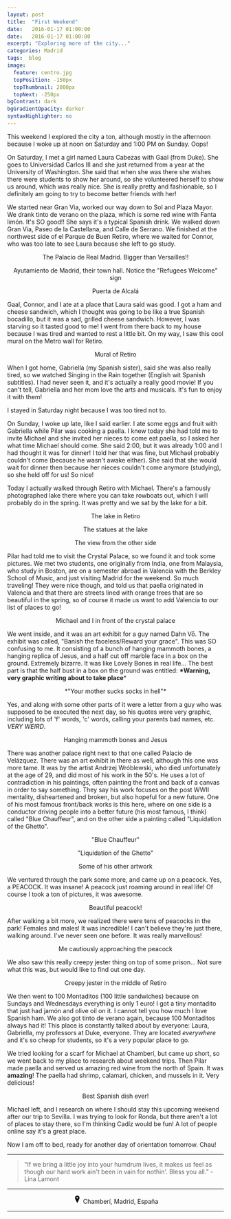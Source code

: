```yaml
---
layout: post
title:  "First Weekend"
date:   2016-01-17 01:00:00
date:   2016-01-17 01:00:00
excerpt: "Exploring more of the city..."
categories: Madrid
tags:  blog
image:
  feature: centro.jpg
  topPosition: -150px
  topThumbnail: 2000px
  topNext: -250px
bgContrast: dark
bgGradientOpacity: darker
syntaxHighlighter: no
---
```


This weekend I explored the city a ton, although mostly in the afternoon because I woke up at noon on Saturday and 1:00 PM on Sunday. Oops!

On Saturday, I met a girl named Laura Cabezas with Gaal (from Duke). She goes to Universidad Carlos III and she just returned from a year at the University of Washington. She said that when she was there she wishes there were students to show her around, so she volunteered herself to show us around, which was really nice. She is really pretty and fashionable, so I definitely am going to try to become better friends with her!

We started near Gran Via, worked our way down to Sol and Plaza Mayor. We drank tinto de verano on the plaza, which is some red wine with Fanta limón. It's SO good!! She says it's a typical Spanish drink. We walked down Gran Vía, Paseo de la Castellana, and Calle de Serrano. We finished at the northwest side of el Parque de Buen Retiro, where we waited for Connor, who was too late to see Laura because she left to go study.

<div class="img img--fullContainer img--14xLeading" style="background-image: url({{ site.baseurl_posts_img }}spain/firstweekend/palacio.jpg);"></div>
<center><p style="font-size: 14px;">The Palacio de Real Madrid. Bigger than Versailles!!</p></center>

<div class="img img--fullContainer img--14xLeading" style="background-image: url({{ site.baseurl_posts_img }}spain/firstweekend/townhall.jpg);"></div>
<center><p style="font-size: 14px;">Ayutamiento de Madrid, their town hall. Notice the "Refugees Welcome" sign</p></center>

<div class="img img--fullContainer img--14xLeading" style="background-image: url({{ site.baseurl_posts_img }}spain/firstweekend/threearches.jpg);"></div>
<center><p style="font-size: 14px;">Puerta de Alcalá</p></center>

Gaal, Connor, and I ate at a place that Laura said was good. I got a ham and cheese sandwich, which I thought was going to be like a true Spanish bocadillo, but it was a sad, grilled cheese sandwich. However, I was starving so it tasted good to me! I went from there back to my house because I was tired and wanted to rest a little bit. On my way, I saw this cool mural on the Metro wall for Retiro.

<div class="img img--fullContainer img--14xLeading" style="background-image: url({{ site.baseurl_posts_img }}spain/firstweekend/arte.jpg);"></div>
<center><p style="font-size: 14px;">Mural of Retiro</p></center>

When I got home, Gabriella (my Spanish sister), said she was also really tired, so we watched Singing in the Rain together (English wit Spanish subtitles). I had never seen it, and it's actually a really good movie! If you can't tell, Gabriella and her mom love the arts and musicals. It's fun to enjoy it with them!

I stayed in Saturday night because I was too tired not to.

On Sunday, I woke up late, like I said earlier. I ate some eggs and fruit with Gabriella while Pilar was cooking a paella. I knew today she had told me to invite Michael and she invited her nieces to come eat paella, so I asked her what time Michael should come. She said 2:00, but it was already 1:00 and I had thought it was for dinner! I told her that was fine, but Michael probably couldn't come (because he wasn't awake either). She said that she would wait for dinner then because her nieces couldn't come anymore (studying), so she held off for us! So nice!

Today I actually walked through Retiro with Michael. There's a famously photographed lake there where you can take rowboats out, which I will probably do in the spring. It was pretty and we sat by the lake for a bit.

<div class="img img--fullContainer img--14xLeading" style="background-image: url({{ site.baseurl_posts_img }}spain/firstweekend/retiro1.jpg);"></div>
<center><p style="font-size: 14px;">The lake in Retiro</p></center>

<div class="img img--fullContainer img--14xLeading" style="background-image: url({{ site.baseurl_posts_img }}spain/firstweekend/retiro2.jpg);"></div>
<center><p style="font-size: 14px;">The statues at the lake</p></center>

<div class="img img--fullContainer img--14xLeading" style="background-image: url({{ site.baseurl_posts_img }}spain/firstweekend/retiro3.jpg);"></div>
<center><p style="font-size: 14px;">The view from the other side</p></center>

Pilar had told me to visit the Crystal Palace, so we found it and took some pictures. We met two students, one originally from India, one from Malaysia, who study in Boston, are on a semester abroad in Valencia with the Berkley School of Music, and just visiting Madrid for the weekend. So much traveling! They were nice though, and told us that paella originated in Valencia and that there are streets lined with orange trees that are so beautiful in the spring, so of course it made us want to add Valencia to our list of places to go!

<div class="img img--fullContainer img--14xLeading" style="background-image: url({{ site.baseurl_posts_img }}spain/firstweekend/crystal.jpg);"></div>
<center><p style="font-size: 14px;">Michael and I in front of the crystal palace</p></center>

We went inside, and it was an art exhibit for a guy named Dahn Vō. The exhibit was called, "Banish the faceless/Reward your grace". This was SO confusing to me. It consisting of a bunch of hanging mammoth bones, a hanging replica of Jesus, and a half cut off marble face in a box on the ground. Extremely bizarre. It was like Lovely Bones in real life... The best part is that the half bust in a box on the ground was entitled:
**\*Warning, very graphic writing about to take place**\*

<center>*"Your mother sucks socks in hell"*</center>

Yes, and along with some other parts of it were a letter from a guy who was supposed to be executed the next day, so his quotes were very graphic, including lots of 'f' words, 'c' words, calling your parents bad names, etc. *VERY WEIRD*.

<div class="img img--fullContainer img--14xLeading" style="background-image: url({{ site.baseurl_posts_img }}spain/firstweekend/bones.jpg);"></div>
<center><p style="font-size: 14px;">Hanging mammoth bones and Jesus</p></center>

There was another palace right next to that one called Palacio de Velázquez. There was an art exhibit in there as well, although this one was more tame. It was by the artist Andrzej Wróblewski, who died unfortunately at the age of 29, and did most of his work in the 50's. He uses a lot of contradiction in his paintings, often painting the front and back of a canvas in order to say something. They say his work focuses on the post WWII mentality, disheartened and broken, but also hopeful for a new future. One of his most famous front/back works is this here, where on one side is a conductor driving people into a better future (his most famous, I think) called "Blue Chauffeur", and on the other side a painting called "Liquidation of the Ghetto".

<div class="img img--fullContainer img--14xLeading" style="background-image: url({{ site.baseurl_posts_img }}spain/firstweekend/driver.jpg);"></div>
<center><p style="font-size: 14px;">"Blue Chauffeur"</p></center>

<div class="img img--fullContainer img--14xLeading" style="background-image: url({{ site.baseurl_posts_img }}spain/firstweekend/ghetto.jpg);"></div>
<center><p style="font-size: 14px;">"Liquidation of the Ghetto"</p></center>

<div class="img img--fullContainer img--14xLeading" style="background-image: url({{ site.baseurl_posts_img }}spain/firstweekend/art.jpg);"></div>
<center><p style="font-size: 14px;">Some of his other artwork</p></center>

We ventured through the park some more, and came up on a peacock. Yes, a PEACOCK. It was insane! A peacock just roaming around in real life! Of course I took a ton of pictures, it was awesome.

<div class="img img--fullContainer img--14xLeading" style="background-image: url({{ site.baseurl_posts_img }}spain/firstweekend/peacock.jpg);"></div>
<center><p style="font-size: 14px;">Beautiful peacock!</p></center>

After walking a bit more, we realized there were tens of peacocks in the park! Females and males! It was incredible! I can't believe they're just there, walking around. I've never seen one before. It was really marvellous!

<div class="img img--fullContainer img--14xLeading" style="background-image: url({{ site.baseurl_posts_img }}spain/firstweekend/meandbird.jpg);"></div>
<center><p style="font-size: 14px;">Me cautiously approaching the peacock</p></center>

We also saw this really creepy jester thing on top of some prison... Not sure what this was, but would like to find out one day.

<div class="img img--fullContainer img--14xLeading" style="background-image: url({{ site.baseurl_posts_img }}spain/firstweekend/creepy.jpg);"></div>
<center><p style="font-size: 14px;">Creepy jester in the middle of Retiro</p></center>

We then went to 100 Montaditos (100 little sandwiches) because on Sundays and Wednesdays everything is only 1 euro! I got a tiny montadito that just had jamón and olive oil on it. I cannot tell you how much I love Spanish ham. We also got tinto de verano again, because 100 Montaditos always had it! This place is constantly talked about by everyone: Laura, Gabriella, my professors at Duke, everyone. They are located *everywhere* and it's so cheap for students, so it's a very popular place to go.

We tried looking for a scarf for Michael at Chamberí, but came up short, so we went back to my place to research about weekend trips. Then Pilar made paella and served us amazing red wine from the north of Spain. It was **amazing**! The paella had shrimp, calamari, chicken, and mussels in it. Very delicious!

<div class="img img--fullContainer img--14xLeading" style="background-image: url({{ site.baseurl_posts_img }}spain/firstweekend/paella.jpg);"></div>
<center><p style="font-size: 14px;">Best Spanish dish ever!</p></center>

Michael left, and I research on where I should stay this upcoming weekend after our trip to Sevilla. I was trying to look for Ronda, but there aren't a lot of places to stay there, so I'm thinking Cadíz would be fun! A lot of people online say it's a great place.

Now I am off to bed, ready for another day of orientation tomorrow. Chau!

<hr></hr>

<blockquote class="largeQuote">"If we bring a little joy into your humdrum lives, it makes us feel as though our hard work ain't been in vain for nothin'. Bless you all.” - Lina Lamont</blockquote>

<hr></hr>

<center><img src="/assets/images/location.png" height=20px width=20px/> Chamberí, Madrid, España</center>

<hr></hr>
